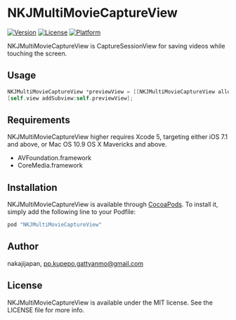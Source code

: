 # NKJMultiMovieCaptureView

[![Version](https://img.shields.io/cocoapods/v/NKJMultiMovieCaptureView.svg?style=flat)](http://cocoapods.org/pods/NKJMultiMovieCaptureView)
[![License](https://img.shields.io/cocoapods/l/NKJMultiMovieCaptureView.svg?style=flat)](http://cocoapods.org/pods/NKJMultiMovieCaptureView)
[![Platform](https://img.shields.io/cocoapods/p/NKJMultiMovieCaptureView.svg?style=flat)](http://cocoapods.org/pods/NKJMultiMovieCaptureView)

NKJMultiMovieCaptureView is CaptureSessionView for saving videos while touching the screen.


## Usage

```swift
NKJMultiMovieCaptureView *previewView = [[NKJMultiMovieCaptureView alloc] initWithFrame:CGRectMake(0, 20, 320, 320)];
[self.view addSubview:self.previewView];
```

## Requirements

NKJMultiMovieCaptureView higher requires Xcode 5, targeting either iOS 7.1 and above, or Mac OS 10.9 OS X Mavericks and above.

* AVFoundation.framework
* CoreMedia.framework

## Installation

NKJMultiMovieCaptureView is available through [CocoaPods](http://cocoapods.org). To install
it, simply add the following line to your Podfile:

```ruby
pod "NKJMultiMovieCaptureView"
```

## Author

nakajijapan, pp.kupepo.gattyanmo@gmail.com

## License

NKJMultiMovieCaptureView is available under the MIT license. See the LICENSE file for more info.
